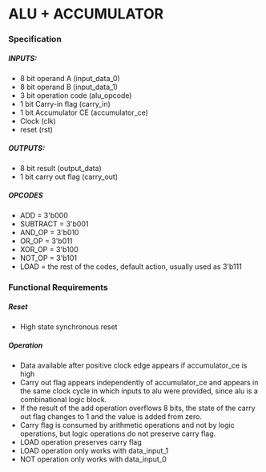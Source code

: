 # ALU + ACCUMULATOR
### Specification
##### INPUTS:
- 8 bit operand A (input_data_0)
- 8 bit operand B (input_data_1)
- 3 bit operation code (alu_opcode)
- 1 bit Carry-in flag (carry_in)
- 1 bit Accumulator CE (accumulator_ce)
- Clock (clk)
- reset (rst)
##### OUTPUTS:
- 8 bit result (output_data)
- 1 bit carry out flag (carry_out)
##### OPCODES
- ADD = 3'b000
- SUBTRACT = 3'b001
- AND_OP = 3'b010
- OR_OP = 3'b011
- XOR_OP = 3'b100
- NOT_OP = 3'b101
- LOAD = the rest of the codes, default action, usually used as 3'b111
### Functional Requirements
##### Reset
- High state synchronous reset
##### Operation
- Data available after positive clock edge appears if accumulator_ce is high
- Carry out flag appears independently of accumulator_ce and appears in the same clock cycle in which inputs to alu were provided, since alu is a combinational logic block.
- If the result of the add operation overflows 8 bits, the state of the carry out flag changes to 1 and the value is added from zero.
- Carry flag is consumed by arithmetic operations and not by logic operations, but logic operations do not preserve carry flag.
- LOAD operation preserves carry flag
- LOAD operation only works with data_input_1
- NOT operation only works with data_input_0